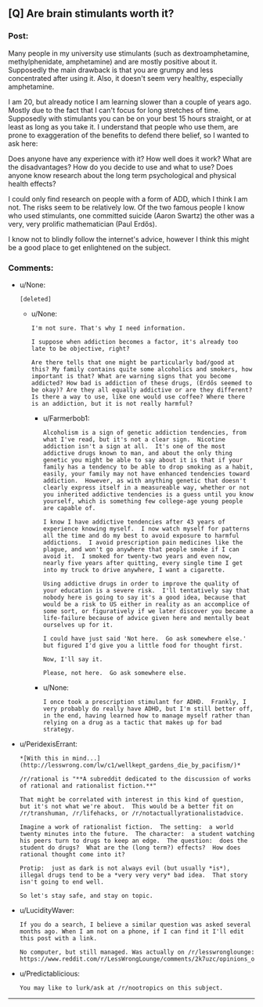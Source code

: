 ## [Q] Are brain stimulants worth it?

### Post:

Many people in my university use stimulants (such as dextroamphetamine, methylphenidate, amphetamine) and are mostly positive about it. Supposedly the main drawback is that you are grumpy and less concentrated after using it. Also, it doesn't seem very healthy, especially amphetamine. 

I am 20, but already notice I am learning slower than a couple of years ago. Mostly due to the fact that I can't focus for long stretches of time. Supposedly with stimulants you can be on your best 15 hours straight, or at least as long as you take it. I understand that people who use them, are prone to exaggeration of the benefits to defend there belief, so I wanted to ask here:

Does anyone have any experience with it? How well does it work? What are the disadvantages? How do you decide to use and what to use? Does anyone know research about the long term psychological and physical health effects? 

I could only find research on people with a form of ADD, which I think I am not. The risks seem to be relatively low. Of the two famous people I know who used stimulants, one committed suicide (Aaron Swartz) the other was a very, very prolific mathematician (Paul Erdős).

I know not to blindly follow the internet's advice, however I think this might be a good place to get enlightened on the subject.
   

### Comments:

- u/None:
  ```
  [deleted]
  ```

  - u/None:
    ```
    I'm not sure. That's why I need information.

    I suppose when addiction becomes a factor, it's already too late to be objective, right?

    Are there tells that one might be particularly bad/good at this? My family contains quite some alcoholics and smokers, how important is that? What are warning signs that you become addicted? How bad is addiction of these drugs, (Erdős seemed to be okay)? Are they all equally addictive or are they different? Is there a way to use, like one would use coffee? Where there is an addiction, but it is not really harmful?
    ```

    - u/Farmerbob1:
      ```
      Alcoholism is a sign of genetic addiction tendencies, from what I've read, but it's not a clear sign.  Nicotine addiction isn't a sign at all.  It's one of the most addictive drugs known to man, and about the only thing genetic you might be able to say about it is that if your family has a tendency to be able to drop smoking as a habit, easily, your family may not have enhanced tendencies toward addiction.  However, as with anything genetic that doesn't clearly express itself in a measureable way, whether or not you inherited addictive tendencies is a guess until you know yourself, which is something few college-age young people are capable of.

      I know I have addictive tendencies after 43 years of experience knowing myself.  I now watch myself for patterns all the time and do my best to avoid exposure to harmful addictions.  I avoid prescription pain medicines like the plague, and won't go anywhere that people smoke if I can avoid it.  I smoked for twenty-two years and even now, nearly five years after quitting, every single time I get into my truck to drive anywhere, I want a cigarette.

      Using addictive drugs in order to improve the quality of your education is a severe risk.  I'll tentatively say that nobody here is going to say it's a good idea, because that would be a risk to US either in reality as an accomplice of some sort, or figuratively if we later discover you became a life-failure because of advice given here and mentally beat ourselves up for it.

      I could have just said 'Not here.  Go ask somewhere else.' but figured I'd give you a little food for thought first.

      Now, I'll say it.

      Please, not here.  Go ask somewhere else.
      ```

    - u/None:
      ```
      I once took a prescription stimulant for ADHD.  Frankly, I very probably do really have ADHD, but I'm still better off, in the end, having learned how to manage myself rather than relying on a drug as a tactic that makes up for bad strategy.
      ```

- u/PeridexisErrant:
  ```
  *[With this in mind...](http://lesswrong.com/lw/c1/wellkept_gardens_die_by_pacifism/)*

  /r/rational is "**A subreddit dedicated to the discussion of works of rational and rationalist fiction.**"

  That might be correlated with interest in this kind of question, but it's not what we're about.  This would be a better fit on /r/transhuman, /r/lifehacks, or /r/notactuallyrationalistadvice.

  Imagine a work of rationalist fiction.  The setting:  a world twenty minutes into the future.  The character:  a student watching his peers turn to drugs to keep an edge.  The question:  does the student do drugs?  What are the (long term?) effects?  How does rational thought come into it?

  Protip:  just as dark is not always evil (but usually *is*), illegal drugs tend to be a *very very very* bad idea.  That story isn't going to end well.

  So let's stay safe, and stay on topic.
  ```

- u/LucidityWaver:
  ```
  If you do a search, I believe a similar question was asked several months ago. When I am not on a phone, if I can find it I'll edit this post with a link.

  No computer, but still managed. Was actually on /r/lesswronglounge: https://www.reddit.com/r/LessWrongLounge/comments/2k7uzc/opinions_on_modafinil/
  ```

- u/Predictablicious:
  ```
  You may like to lurk/ask at /r/nootropics on this subject.
  ```

---

